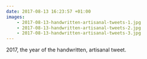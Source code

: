 ```yaml
---
date: 2017-08-13 16:23:57 +01:00
images:
    - 2017-08-13-handwritten-artisanal-tweets-1.jpg
    - 2017-08-13-handwritten-artisanal-tweets-2.jpg
    - 2017-08-13-handwritten-artisanal-tweets-3.jpg
---
```


2017, the year of the handwritten, artisanal tweet.
